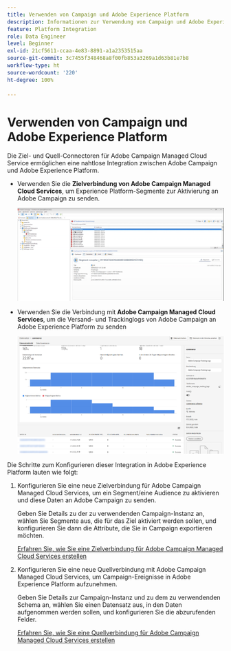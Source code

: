 ```yaml
---
title: Verwenden von Campaign und Adobe Experience Platform
description: Informationen zur Verwendung von Campaign und Adobe Experience Platform
feature: Platform Integration
role: Data Engineer
level: Beginner
exl-id: 21cf5611-ccaa-4e83-8891-a1a2353515aa
source-git-commit: 3c7455f348468a8f00fb853a3269a1d63b81e7b8
workflow-type: ht
source-wordcount: '220'
ht-degree: 100%

---
```


# Verwenden von Campaign und Adobe Experience Platform

Die Ziel- und Quell-Connectoren für Adobe Campaign Managed Cloud Service ermöglichen eine nahtlose Integration zwischen Adobe Campaign und Adobe Experience Platform.

* Verwenden Sie die **Zielverbindung von Adobe Campaign Managed Cloud Services**, um Experience Platform-Segmente zur Aktivierung an Adobe Campaign zu senden.

   ![](assets/aep-destination.png)

* Verwenden Sie die Verbindung mit **Adobe Campaign Managed Cloud Services**, um die Versand- und Trackinglogs von Adobe Campaign an Adobe Experience Platform zu senden

   ![](assets/aep-logs.png)

Die Schritte zum Konfigurieren dieser Integration in Adobe Experience Platform lauten wie folgt:

1. Konfigurieren Sie eine neue Zielverbindung für Adobe Campaign Managed Cloud Services, um ein Segment/eine Audience zu aktivieren und diese Daten an Adobe Campaign zu senden.

   Geben Sie Details zu der zu verwendenden Campaign-Instanz an, wählen Sie Segmente aus, die für das Ziel aktiviert werden sollen, und konfigurieren Sie dann die Attribute, die Sie in Campaign exportieren möchten.

   [Erfahren Sie, wie Sie eine Zielverbindung für Adobe Campaign Managed Cloud Services erstellen](https://www.adobe.com/go/destinations-adobe-campaign-managed-cloud-services-en)

1. Konfigurieren Sie eine neue Quellverbindung mit Adobe Campaign Managed Cloud Services, um Campaign-Ereignisse in Adobe Experience Platform aufzunehmen.

   Geben Sie Details zur Campaign-Instanz und zu dem zu verwendenden Schema an, wählen Sie einen Datensatz aus, in den Daten aufgenommen werden sollen, und konfigurieren Sie die abzurufenden Felder.

   [Erfahren Sie, wie Sie eine Quellverbindung für Adobe Campaign Managed Cloud Services erstellen](https://www.adobe.com/go/sources-campaign-ui-en)
